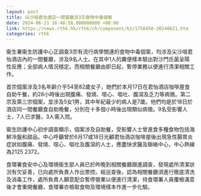 ```yaml
---
layout: post
title: 尖沙咀君怡酒店一間餐廳涉3宗食物中毒個案
date: 2024-06-21 16:48:58.000000000 +08:00
link: https://news.rthk.hk/rthk/ch/component/k2/1758458-20240621.htm
categories: rthk
---
```


衞生署衞生防護中心正調查3宗有流行病學關連的食物中毒個案，均涉及尖沙咀君怡酒店內的一間餐廳，涉及9名人士。在其中1人的糞便樣本驗出對沙門氏菌呈陽性反應；全部病人情況穩定。而相關餐廳由即日起，暫停業務以便進行清潔相關工作。
 
首宗個案涉及3名年齡介乎54至82歲女子，她們於本月17日在君怡酒店咖啡屋食自助午餐，約28小時後出現腹痛、發燒、噁心、嘔吐、腹瀉及乏力等病徵。第二宗及第三宗個案，並涉及5女1男，其中年紀最少的病人是7歲。他們均是於18日於酒店同一間餐廳食自助晚餐，分別在十多個小時後出現類似病徵。9名受影響人士，7人已求醫，3人需入院。 

衞生防護中心初步調查顯示，個案涉及自助餐，受影響人士曾進食多種食物包括海鮮冷盤和甜品。中心呼籲曾於6月17或18日光顧君怡酒店咖啡屋後出現急性腸胃炎症狀如腹痛、發燒、噁心、嘔吐及腹瀉的人士，應盡快求醫及聯絡中心，中心熱線為2125 2372。

食環署食安中心及環境衞生部人員已於昨晚到相關餐廳跟進調查，發現處所清潔狀況有欠妥善，已向處所負責人作出票控。經巡查後，認為相關餐廳須進行徹底清洗及消毒工作，處所負責人願意配合暫停營業以便進行清潔，待食環署人員覆檢滿意後才會重開餐廳，食環署亦檢取食物及環境樣本作進一步化驗。
